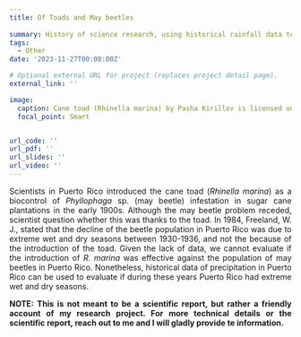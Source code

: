 ```yaml
---
title: Of Toads and May beetles
 
summary: History of science research, using historical rainfall data to evaluate popular believe of cane toads and may beetles in Puerto Rico during the 1930's.
tags:
  - Other
date: '2023-11-27T00:00:00Z'

# Optional external URL for project (replaces project detail page).
external_link: ''

image:
  caption: Cane toad (Rhinella marina) by Pasha Kirillov is licensed under CC BY-SA 2.0. 
  focal_point: Smart


url_code: ''
url_pdf: ''
url_slides: ''
url_video: ''
---
```


<p style='text-align: justify;'> Scientists in Puerto Rico introduced the cane toad (<em>Rhinella marina</em>) as a biocontrol of <em>Phyllophaga</em> sp. (may beetle) infestation in sugar cane plantations in the early 1900s. Although the may beetle problem receded, scientist question whether this was thanks to the toad. In 1984, Freeland, W. J., stated that the decline of the beetle population in Puerto Rico was due to extreme wet and dry seasons between 1930-1936, and not the because of the introduction of the toad. Given the lack of data, we cannot evaluate if the introduction of <em>R. marina</em> was effective against the population of may beetles in Puerto Rico. Nonetheless, historical data of precipitation in Puerto Rico can be used to evaluate if during these years Puerto Rico had extreme wet and dry seasons.

<p style='text-align: justify;'><strong> NOTE: This is not meant to be a scientific report, but rather a friendly account of my research project. For more technical details or the scientific report, reach out to me and I will gladly provide te information. </strong>
</p>